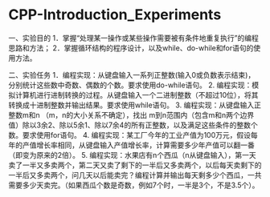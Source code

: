 # CPP-Introduction_Experiments
一、实验目的
1．掌握“处理某一操作或某些操作需要被有条件地重复执行”的编程思路和方法；
2．掌握循环结构的程序设计，以及while、do-while和for语句的使用方法。

二、实验任务
1．编程实现：从键盘输入一系列正整数(输入0或负数表示结束)，分别统计这些数中奇数、偶数的个数。要求使用do-while语句。
2. 编程实现：模拟计算机进行进制转换的过程。从键盘输入一个二进制整数（不超过10位），将其转换成十进制整数并输出结果。要求使用while语句。
3.  编程实现：从键盘输入正整数m和n （m，n的大小关系不确定），找出 m到n范围内（包含m和n两个边界值）除以3余2、除以5余1、除以7余4的所有正整数，以及满足这些条件的整数个数。要求使用for语句。
4.  编程实现：某工厂今年的工业产值为100万元，假设每年的产值增长率相同，从键盘输入产值增长率，计算需要多少年产值可以翻一番（即变为原来的2倍）。
5.  编程实现：水果店有n个西瓜（n从键盘输入），第一天卖了一半又多卖两个，第二天又卖了剩下的一半后又多卖两个，以后每天卖剩下的一半后又多卖两个，问几天以后能卖完？编程计算并输出每天剩多少个西瓜，一共需要多少天卖完。（如果西瓜个数是奇数，例如7个时，一半是3个，不是3.5个）。

